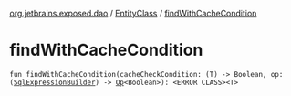 [org.jetbrains.exposed.dao](../index.md) / [EntityClass](index.md) / [findWithCacheCondition](.)

# findWithCacheCondition

`fun findWithCacheCondition(cacheCheckCondition: (T) -> Boolean, op: (`[`SqlExpressionBuilder`](../../org.jetbrains.exposed.sql/-sql-expression-builder/index.md)`) -> `[`Op`](../../org.jetbrains.exposed.sql/-op/index.md)`<Boolean>): <ERROR CLASS><T>`